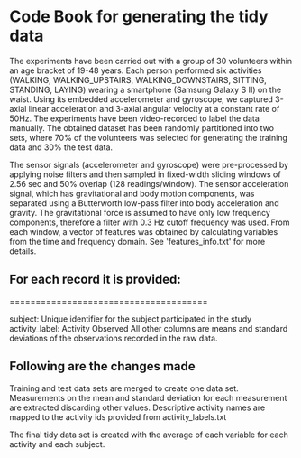 # Code Book for generating the tidy data

The experiments have been carried out with a group of 30 volunteers within an age bracket of 19-48 years. Each person performed six activities (WALKING, WALKING_UPSTAIRS, WALKING_DOWNSTAIRS, SITTING, STANDING, LAYING) wearing a smartphone (Samsung Galaxy S II) on the waist. Using its embedded accelerometer and gyroscope, we captured 3-axial linear acceleration and 3-axial angular velocity at a constant rate of 50Hz. The experiments have been video-recorded to label the data manually. The obtained dataset has been randomly partitioned into two sets, where 70% of the volunteers was selected for generating the training data and 30% the test data. 

The sensor signals (accelerometer and gyroscope) were pre-processed by applying noise filters and then sampled in fixed-width sliding windows of 2.56 sec and 50% overlap (128 readings/window). The sensor acceleration signal, which has gravitational and body motion components, was separated using a Butterworth low-pass filter into body acceleration and gravity. The gravitational force is assumed to have only low frequency components, therefore a filter with 0.3 Hz cutoff frequency was used. From each window, a vector of features was obtained by calculating variables from the time and frequency domain. See 'features_info.txt' for more details. 

## For each record it is provided:
======================================

subject: Unique identifier for the subject participated in the study
activity_label: Activity Observed
All other columns are means and standard deviations of the observations recorded in the raw data.



## Following are the changes made

Training and test data sets are merged to create one data set.
Measurements on the mean and standard deviation for each measurement are extracted discarding other values.
Descriptive activity names are mapped to the activity ids provided from activity_labels.txt

The final tidy data set is created with the average of each variable for each activity and each subject.
